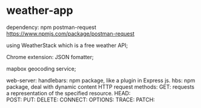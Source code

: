 # weather-app
dependency: npm postman-request
https://www.npmjs.com/package/postman-request

using WeatherStack which is a free weather API;

Chrome extension: JSON fomatter;

mapbox geocoding service;

web-server:
    handlebars: npm package, like a plugin in Express js.
    hbs: npm package, deal with dynamic content
    HTTP request methods:
        GET: requests a representation of the specified resource.
        HEAD:  
        POST:
        PUT:
        DELETE:
        CONNECT:
        OPTIONS:
        TRACE:
        PATCH: